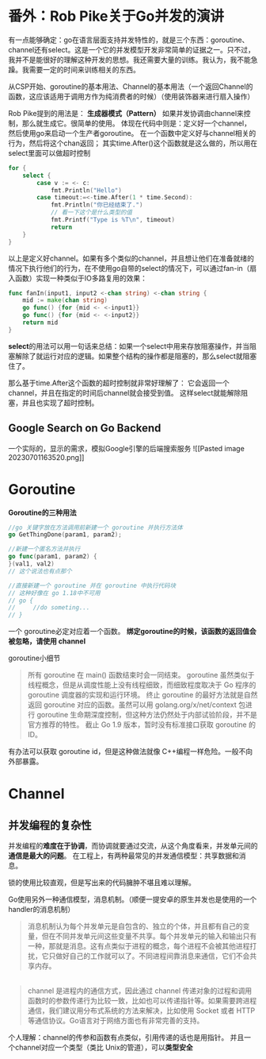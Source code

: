 # 番外：Rob Pike关于Go并发的演讲

有一点能够确定：go在语言层面支持并发特性的，就是三个东西：goroutine、channel还有select。这是一个它的并发模型开发非常简单的证据之一。只不过，我并不是能很好的理解这种开发的思想。我还需要大量的训练。我认为，我不能急躁。我需要一定的时间来训练相关的东西。

从CSP开始、goroutine的基本用法、Channel的基本用法（一个返回Channel的函数，这应该适用于调用方作为纯消费者的时候）（使用装饰器来进行扇入操作）

Rob Pike提到的用法是：
**生成器模式（Pattern）**
如果并发协调由channel来控制，那么就生成它。很简单的使用。
体现在代码中则是：定义好一个channel，然后使用go来启动一个生产者goroutine。
在一个函数中定义好与channel相关的行为，然后将这个chan返回；
其实time.After()这个函数就是这么做的，所以用在select里面可以做超时控制
```go
for {
	select {
		case v := <- c:
			fmt.Println("Hello")
		case timeout:=<-time.After(1 * time.Second):
			fmt.Println("你已经结束了.")
			// 看一下这个是什么类型的值
			fmt.Printf("Type is %T\n", timeout)
			return
	}
}
```

以上是定义好channel。如果有多个类似的channel，并且想让他们在准备就绪的情况下执行他们的行为，在不使用go自带的select的情况下，可以通过fan-in（扇入函数）实现一种类似于IO多路复用的效果：
```go
func fanIn(input1, input2 <-chan string) <-chan string {
	mid := make(chan string)
	go func() {for {mid <- <-input1}}
	go func() {for {mid <- <-input2}}
	return mid
}
```


**select**的用法可以用一句话来总结：如果一个select中用来存放阻塞操作，并当阻塞解除了就运行对应的逻辑。如果整个结构的操作都是阻塞的，那么select就阻塞住了。

那么基于time.After这个函数的超时控制就非常好理解了：
它会返回一个channel，并且在指定的时间后channel就会接受到值。
这样select就能解除阻塞，并且也实现了超时控制。


## Google Search on Go Backend
一个实际的，显示的需求，模拟Google引擎的后端搜索服务
![[Pasted image 20230701163520.png]]




# Goroutine
**Goroutine的三种用法**
```go
//go 关键字放在方法调用前新建一个 goroutine 并执行方法体
go GetThingDone(param1, param2);

//新建一个匿名方法并执行
go func(param1, param2) {
}(val1, val2)
// 这个说法也有点那个

//直接新建一个 goroutine 并在 goroutine 中执行代码块
// 这种好像在 go 1.18中不可用
// go {
//     //do someting...
// }
```

一个 goroutine必定对应着一个函数。
**绑定goroutine的时候，该函数的返回值会被忽略，请使用 channel**

goroutine小细节
> 所有 goroutine 在 main() 函数结束时会一同结束。
goroutine 虽然类似于线程概念，但是从调度性能上没有线程细致，而细致程度取决于 Go 程序的 goroutine 调度器的实现和运行环境。
终止 goroutine 的最好方法就是自然返回 goroutine 对应的函数。虽然可以用 golang.org/x/net/context 包进行 goroutine 生命期深度控制，但这种方法仍然处于内部试验阶段，并不是官方推荐的特性。
截止 Go 1.9 版本，暂时没有标准接口获取 goroutine 的 ID。

有办法可以获取 goroutine id，但是这种做法就像 C++编程一样危险。一般不向外部暴露。



# Channel
## 并发编程的复杂性
并发编程的**难度在于协调**，而协调就要通过交流，从这个角度看来，并发单元间的**通信是最大的问题**。
在工程上，有两种最常见的并发通信模型：共享数据和消息。

锁的使用比较直观，但是写出来的代码臃肿不堪且难以理解。

Go使用另外一种通信模型，消息机制。（顺便一提安卓的原生并发也是使用的一个handler的消息机制）
> 消息机制认为每个并发单元是自包含的、独立的个体，并且都有自己的变量，但在不同并发单元间这些变量不共享。每个并发单元的输入和输出只有一种，那就是消息。这有点类似于进程的概念，每个进程不会被其他进程打扰，它只做好自己的工作就可以了。不同进程间靠消息来通信，它们不会共享内存。


## 
> channel 是进程内的通信方式，因此通过 channel 传递对象的过程和调用函数时的参数传递行为比较一致，比如也可以传递指针等。如果需要跨进程通信，我们建议用分布式系统的方法来解决，比如使用 Socket 或者 HTTP 等通信协议。Go语言对于网络方面也有非常完善的支持。

个人理解：channel的传参和函数有点类似，引用传递的话也是用指针。
并且一个channel对应一个类型（类比 Unix的管道），可以**类型安全**
